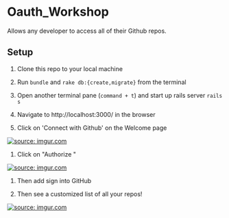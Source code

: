 # Oauth_Workshop

Allows any developer to access all of their Github repos.

## Setup

1. Clone this repo to your local machine

1. Run `bundle` and `rake db:{create,migrate}` from the terminal

1. Open another terminal pane (`command + t`) and start up rails server `rails s` 

1. Navigate to http://localhost:3000/ in the browser

1. Click on 'Connect with Github' on the Welcome page

<a href="https://imgur.com/fq4vFCg"><img src="https://i.imgur.com/fq4vFCg.png" title="source: imgur.com" /></a>

1. Click on "Authorize "

<a href="https://imgur.com/bv6m6la"><img src="https://imgur.com/bv6m6la.png" title="source: imgur.com" /></a>

1. Then add sign into GitHub

1. Then see a customized list of all your repos!

<a href="https://imgur.com/TqtEwja"><img src="https://i.imgur.com/TqtEwja.png" title="source: imgur.com" /></a>
